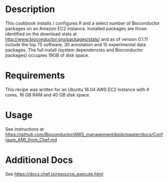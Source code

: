 Description
===========
This cookbook installs / configures R and a select number of Bioconductor
packages on an Amazon EC2 instance. Installed packages are those identified
on the download stats at http://www.bioconductor.org/packages/stats/ and
as of version 0.1.11 include the top 75 software, 30 annotation and 15 
experimental data packages. The full install (system dependencies and 
Bioconductor packages) occupies 19GB of disk space.

Requirements
============

This recipe was written for an Ubuntu 16.04 AWS EC2 instance with 4 cores, 
16 GB RAM and 40 GB disk space.

Usage
=====
See instructions at https://github.com/Bioconductor/AWS_management/blob/master/docs/Configure_AMI_from_Chef.md

Additional Docs
================

See https://docs.chef.io/resource_execute.html 
